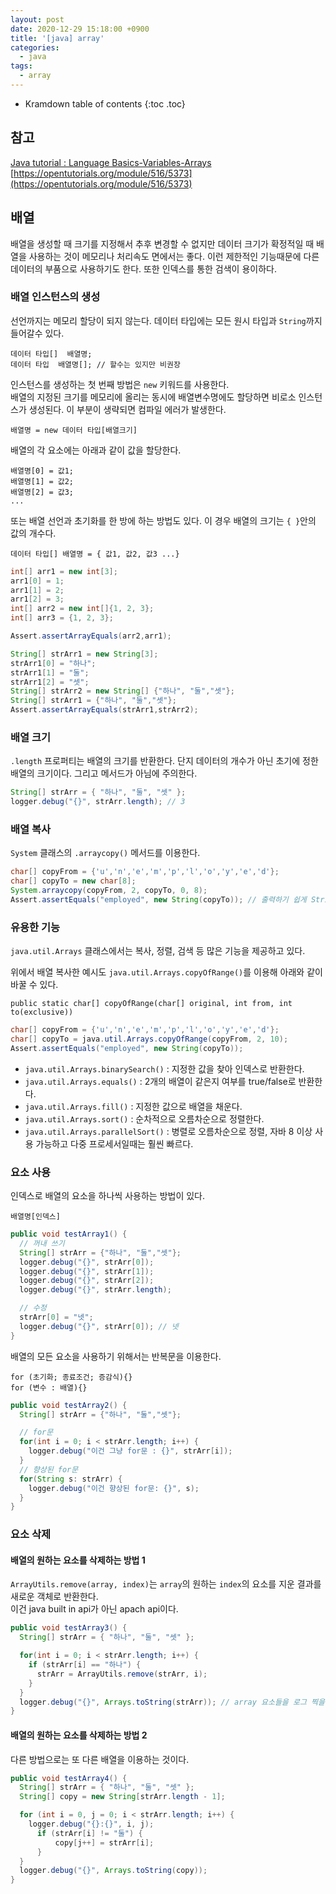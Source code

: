 ```yaml
---
layout: post
date: 2020-12-29 15:18:00 +0900
title: '[java] array'
categories:
  - java
tags:
  - array
---
```


* Kramdown table of contents
{:toc .toc}

## 참고

[Java tutorial : Language Basics-Variables-Arrays](https://docs.oracle.com/javase/tutorial/java/nutsandbolts/arrays.html)  
[https://opentutorials.org/module/516/5373](https://opentutorials.org/module/516/5373)


## 배열

배열을 생성할 때 크기를 지정해서 추후 변경할 수 없지만 데이터 크기가 확정적일 때 배열을 사용하는 것이 메모리나 처리속도 면에서는 좋다. 이런 제한적인 기능때문에 다른 데이터의 부품으로 사용하기도 한다. 또한 인덱스를 통한 검색이 용이하다.    




###  배열 인스턴스의 생성

선언까지는 메모리 할당이 되지 않는다. 데이터 타입에는 모든 원시 타입과 `String`까지 들어갈수 있다.

```
데이터 타입[]  배열명;
데이터 타입  배열명[]; // 할수는 있지만 비권장
```

인스턴스를 생성하는 첫 번째 방법은 `new` 키워드를 사용한다.  
배열의 지정된 크기를 메모리에 올리는 동시에 배열변수명에도 할당하면 비로소 인스턴스가 생성된다.
이 부분이 생략되면 컴파일 에러가 발생한다.

```
배열명 = new 데이터 타입[배열크기]
```

배열의 각 요소에는 아래과 같이 값을 할당한다.

```
배열명[0] = 값1;
배열명[1] = 값2;
배열명[2] = 값3;
...
```

또는 배열 선언과 초기화를 한 방에 하는 방법도 있다. 이 경우 배열의 크기는 `{ }`안의 값의 개수다.

```
데이터 타입[] 배열명 = { 값1, 값2, 값3 ...}
```

```java
int[] arr1 = new int[3];
arr1[0] = 1;
arr1[1] = 2;
arr1[2] = 3;
int[] arr2 = new int[]{1, 2, 3};
int[] arr3 = {1, 2, 3};

Assert.assertArrayEquals(arr2,arr1);

String[] strArr1 = new String[3];
strArr1[0] = "하나";
strArr1[1] = "둘";
strArr1[2] = "셋";
String[] strArr2 = new String[] {"하나", "둘","셋"};
String[] strArr1 = {"하나", "둘","셋"};
Assert.assertArrayEquals(strArr1,strArr2);
```

### 배열 크기

`.length` 프로퍼티는 배열의 크기를 반환한다. 단지 데이터의 개수가 아닌 초기에 정한 배열의 크기이다. 그리고 메서드가 아님에 주의한다.

```java
String[] strArr = { "하나", "둘", "셋" };
logger.debug("{}", strArr.length); // 3
```

### 배열 복사

`System` 클래스의 `.arraycopy()` 메서드를 이용한다.

```java
char[] copyFrom = {'u','n','e','m','p','l','o','y','e','d'};
char[] copyTo = new char[8];
System.arraycopy(copyFrom, 2, copyTo, 0, 8);
Assert.assertEquals("employed", new String(copyTo)); // 출력하기 쉽게 String에 담은 것이지 copyTo는 배열이다.
```

### 유용한 기능

`java.util.Arrays` 클래스에서는 복사, 정렬, 검색 등 많은 기능을 제공하고 있다.

위에서 배열 복사한 예시도 `java.util.Arrays.copyOfRange()`를 이용해 아래와 같이 바꿀 수 있다.  

`public static char[] copyOfRange(char[] original, int from, int to(exclusive))`

```java
char[] copyFrom = {'u','n','e','m','p','l','o','y','e','d'};
char[] copyTo = java.util.Arrays.copyOfRange(copyFrom, 2, 10);		
Assert.assertEquals("employed", new String(copyTo));
```

- `java.util.Arrays.binarySearch()` : 지정한 값을 찾아 인덱스로 반환한다.
- `java.util.Arrays.equals()` : 2개의 배열이 같은지 여부를 true/false로 반환한다.
- `java.util.Arrays.fill()` : 지정한 값으로 배열을 채운다.
- `java.util.Arrays.sort()` : 순차적으로 오름차순으로 정렬한다.
- `java.util.Arrays.parallelSort()` : 병렬로 오름차순으로 정렬, 자바 8 이상 사용 가능하고 다중 프로세서일때는 훨씬 빠르다.


### 요소 사용

인덱스로 배열의 요소을 하나씩 사용하는 방법이 있다.  

`배열명[인덱스]`

```java
public void testArray1() {
  // 꺼내 쓰기
  String[] strArr = {"하나", "둘","셋"};
  logger.debug("{}", strArr[0]);
  logger.debug("{}", strArr[1]);
  logger.debug("{}", strArr[2]);
  logger.debug("{}", strArr.length);

  // 수정
  strArr[0] = "넷";
  logger.debug("{}", strArr[0]); // 넷
}
```

배열의 모든 요소을 사용하기 위해서는 반복문을 이용한다.  

```
for (초기화; 종료조건; 증감식){}
for (변수 : 배열){}
```

```java
public void testArray2() {
  String[] strArr = {"하나", "둘","셋"};

  // for문
  for(int i = 0; i < strArr.length; i++) {
    logger.debug("이건 그냥 for문 : {}", strArr[i]);
  }
  // 향상된 for문
  for(String s: strArr) {
    logger.debug("이건 향상된 for문: {}", s);
  }
}
```

### 요소 삭제

#### 배열의 원하는 요소를 삭제하는 방법 1

`ArrayUtils.remove(array, index)`는 `array`의 원하는 `index`의 요소를 지운 결과를 새로운 객체로 반환한다.  
이건 java built in api가 아닌 apach api이다.   

```java
public void testArray3() {
  String[] strArr = { "하나", "둘", "셋" };

  for(int i = 0; i < strArr.length; i++) {
    if (strArr[i] == "하나") {
      strArr = ArrayUtils.remove(strArr, i);
    }
  }
  logger.debug("{}", Arrays.toString(strArr)); // array 요소들을 로그 찍을때는 요걸 사용해야 원하는대로 나온다.
}
```

#### 배열의 원하는 요소를 삭제하는 방법 2

다른 방법으로는 또 다른 배열을 이용하는 것이다.  

```java
public void testArray4() {
  String[] strArr = { "하나", "둘", "셋" };
  String[] copy = new String[strArr.length - 1];

  for (int i = 0, j = 0; i < strArr.length; i++) {
    logger.debug("{}:{}", i, j);
      if (strArr[i] != "둘") {
          copy[j++] = strArr[i];
      }
  }
  logger.debug("{}", Arrays.toString(copy));
}
```
